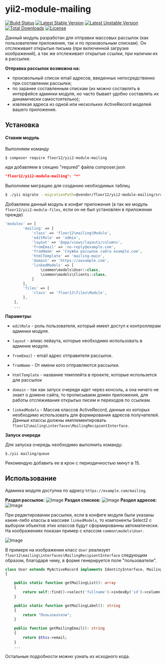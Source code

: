 # yii2-module-mailing
[![Build Status](https://travis-ci.org/floor12/yii2-module-mailing.svg?branch=master)](https://travis-ci.org/floor12/yii2-module-mailing)
[![Latest Stable Version](https://poser.pugx.org/floor12/yii2-module-mailing/v/stable)](https://packagist.org/packages/floor12/yii2-module-mailing)
[![Latest Unstable Version](https://poser.pugx.org/floor12/yii2-module-mailing/v/unstable)](https://packagist.org/packages/floor12/yii2-module-mailing)
[![Total Downloads](https://poser.pugx.org/floor12/yii2-module-mailing/downloads)](https://packagist.org/packages/floor12/yii2-module-mailing)
[![License](https://poser.pugx.org/floor12/yii2-module-mailing/license)](https://packagist.org/packages/floor12/yii2-module-mailing)

Данный модуль разработан для отправки массовых рассылок (как пользователям приложения, так и по произвольным спискам). 
Он отслеживает открытые письма (при включенной загрузке изображений), 
а так же отслеживает открытые ссылки, при наличии их в рассылке.

**Отправка рассылок возможна на:**
- произвольный список email адресов, введенных непосредственно при составлении рассылки;
- по заранее составленным спискам 
(их можно составлять в интерфейсе админки модуля, но часто бывает удобно составлять их динамически самостоятельно);
- извлекая адреса из одной или нескольких ActiveRecord моделей вашего приложения.


Установка
------------

#### Ставим модуль

Выполняем команду
```bash
$ composer require floor12/yii2-module-mailing
```

иди добавляем в секцию "requred" файла composer.json
```json
"floor12/yii2-module-mailing": "*"
```


Выполняем миграцию для созданию необходимых таблиц
```bash
$ ./yii migrate --migrationPath=@vendor/floor12/yii2-module-mailing/src/migrations/
```

Добавляем данный модуль в конфиг приложения (а так же модуль `floor12/yii2-module-files`, 
если он не был установлен в приложении прежде)
```php  
'modules' => [
        'mailing' => [
            'class' => 'floor12\mailing\Module',
            'editRole' => 'admin',
            'layout' => '@app/views/layouts/columns',
            'fromEmail' => 'no-reply@example.com',
            'fromName' => 'Служба рассылок сайта example.com',
            'htmlTemplate' => 'mailing-main',
            'domain' => 'https://aexample.com',
            'linkedModels' => [
                \common\models\User::class,
                \common\models\Clients::class,
            ]
        ],
        'files' => [
            'class' => 'floor12\files\Module',
        ],
    ],
    ...
```

**Параметры**:

- `editRole` - роль пользователя, который имеет доступ к контроллерам админки модуля.

- `layout` - алиас лейаута, которые необходимо использовать в админке модуля.
- `fromEmail` - email адрес отправителя рассылок.
- `fromName` - От имени кого отправляются рассылки.
- `htmlTemplate` - название темплейта в проекте, которые использется для рассылок
- `domain` - так как запуск очереди идет через консоль, а она ничего не знает о домене сайта, 
то прописываем домен приложения, для работы отслеживания открытых писем и переходов по ссылкам. 
- `linkedModels` - Массив классов ActiveRecord, данные из которых необходимо использовать для формирования адресов получателей. 
Данные классы  должны имплементировать `floor12\mailing\interfaces\MailingRecipientInterface`.

**Запуск очереди**

Для запуска очередь необходимо выполнить команду:
```
$./yii mailing/queue
```

Рекомендую добавить ее в крон с периодичностью минут в 15. 


Использование
------------

Админка модуля доступна по адресу `https://example.com/mailing`.

**Раздел рассылок:**
![Image](https://floor12.net/images/yii2-module-mailing-index.png)
**Раздел списков:**
![Image](https://floor12.net/images/yii2-module-mailing-list.png)
**Раздел адресов:**
![Image](https://floor12.net/images/yii2-module-mailing-items.png)

При редактировании рассылки, если в конфиге модуля были указаны какие-либо классы в массиве `linkedModels`,
то компоненты Select2 с выбором объектов этих классов будут сформированны автоматически. На изображениях показан пример
с классом `common\models\User`. 

![Image](https://floor12.net/images/yii2-module-mailing-update.png)

В примере на изображении класс `User` реализует  `floor12\mailing\interfaces\MailingRecipientInterface` следующим образом, 
благодаря чему, в форме генерируется поле "пользователи".
```php  
class User extends MyActiveRecord implements IdentityInterface, MailingRecipientInterface
{

    public static function getMailingList(): array
    {
        return self::find()->select('fullname')->indexBy('id')->column();
    }

    public static function getMailingLabel(): string
    {
        return "Пользователи";
    }

    public function getMailingEmail(): string
    {
        return $this->email;
    }
    ...
```

Остальные подробности можно узнать из исходного кода.

